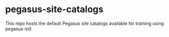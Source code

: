 # pegasus-site-catalogs
This repo hosts the default Pegasus site catalogs available for training using pegasus-init.
